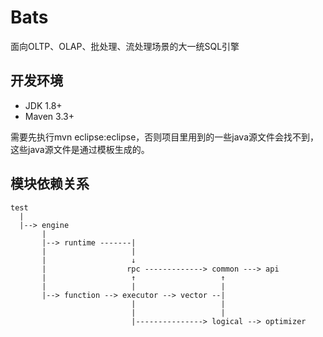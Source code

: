 # Bats
面向OLTP、OLAP、批处理、流处理场景的大一统SQL引擎

## 开发环境
* JDK 1.8+
* Maven 3.3+

需要先执行mvn eclipse:eclipse，否则项目里用到的一些java源文件会找不到，这些java源文件是通过模板生成的。

## 模块依赖关系
```
test
  |
  |--> engine
       |
       |--> runtime -------|
       |                   |
       |                   ↓
       |                  rpc -------------> common ---> api 
       |                   ↑                   ↑
       |                   |                   |
       |--> function --> executor --> vector --|
                           |                   |
                           |                   |
                           |---------------> logical --> optimizer
```